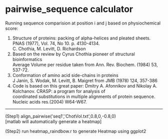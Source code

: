 # pairwise_sequence calculator 

Running sequence comparision at position i and j based on physiochemical score: <br>
 1)  Structure of proteins: packing of alpha-helices and pleated sheets. PNAS (1977), Vol. 74, No 10. p. 4130-4134. <br>
     C. Chothia, M. Levitt, D. Richardson <br>
 2)  Based on the review by Cyrus Chothia pioneer of structural bioinformatics <br>
     Average Volume per residue taken from Ann. Rev. Biochem. (1984) 53, 537-72.<br>
 3)  Conformation of amino acid side-chains in proteins <br>
     J Janin, S. Wodak, M. Levitt, B. Maigret from JMB (1978) 124, 357-386 <br>
 3)  Code is based on this great paper: Dmitry A. Afonnikov and Nikolay A. Kolchanov. CRASP: a program for analysis of   
     coordinated substitutions in multiple alignments of protein sequence. Nucleic acids res.(2004) W64-W67.<br>
 
     
 <div>
    <div></div>
    <hr class="styled-hr" />
    <div></div>
 </div>

 (Step1) align_pairwise('seq1','ChotVol.txt',0.8,0,-0.8,0) <br>
         [matlab will automatically generate a heatmap] <br>
   
 (Step2) run heatmap_raindbow.r to generate Heatmap using ggplot2 <br>

